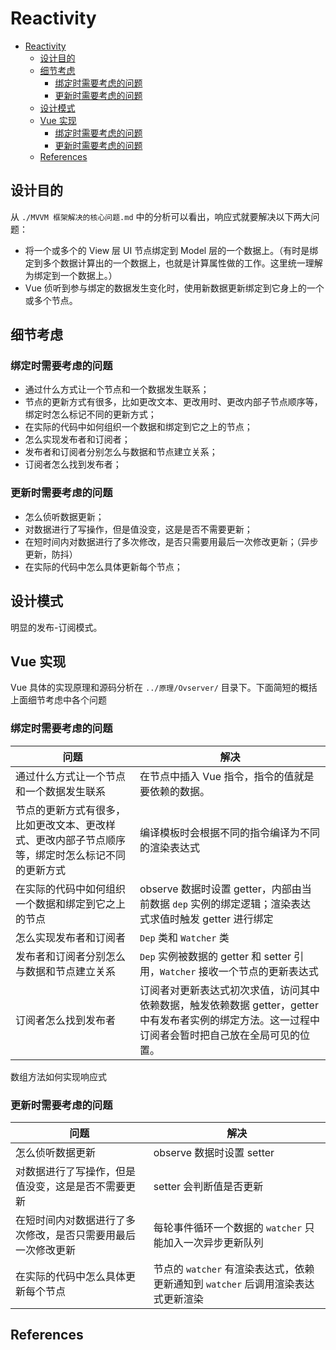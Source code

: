 # Reactivity


<!-- TOC -->

- [Reactivity](#reactivity)
    - [设计目的](#设计目的)
    - [细节考虑](#细节考虑)
        - [绑定时需要考虑的问题](#绑定时需要考虑的问题)
        - [更新时需要考虑的问题](#更新时需要考虑的问题)
    - [设计模式](#设计模式)
    - [Vue 实现](#vue-实现)
        - [绑定时需要考虑的问题](#绑定时需要考虑的问题-1)
        - [更新时需要考虑的问题](#更新时需要考虑的问题-1)
    - [References](#references)

<!-- /TOC -->


## 设计目的
从 `./MVVM 框架解决的核心问题.md` 中的分析可以看出，响应式就要解决以下两大问题：
* 将一个或多个的 View 层 UI 节点绑定到 Model 层的一个数据上。（有时是绑定到多个数据计算出的一个数据上，也就是计算属性做的工作。这里统一理解为绑定到一个数据上。）
* Vue 侦听到参与绑定的数据发生变化时，使用新数据更新绑定到它身上的一个或多个节点。


## 细节考虑
### 绑定时需要考虑的问题
* 通过什么方式让一个节点和一个数据发生联系；
* 节点的更新方式有很多，比如更改文本、更改用时、更改内部子节点顺序等，绑定时怎么标记不同的更新方式；
* 在实际的代码中如何组织一个数据和绑定到它之上的节点；
* 怎么实现发布者和订阅者；
* 发布者和订阅者分别怎么与数据和节点建立关系；
* 订阅者怎么找到发布者；

### 更新时需要考虑的问题
* 怎么侦听数据更新；
* 对数据进行了写操作，但是值没变，这是是否不需要更新；
* 在短时间内对数据进行了多次修改，是否只需要用最后一次修改更新；（异步更新，防抖）
* 在实际的代码中怎么具体更新每个节点；


## 设计模式
明显的发布-订阅模式。


## Vue 实现
Vue 具体的实现原理和源码分析在 `../原理/Ovserver/` 目录下。下面简短的概括上面细节考虑中各个问题

### 绑定时需要考虑的问题
问题 | 解决
--|--
通过什么方式让一个节点和一个数据发生联系 | 在节点中插入 Vue 指令，指令的值就是要依赖的数据。
节点的更新方式有很多，比如更改文本、更改样式、更改内部子节点顺序等，绑定时怎么标记不同的更新方式 | 编译模板时会根据不同的指令编译为不同的渲染表达式
在实际的代码中如何组织一个数据和绑定到它之上的节点 | observe 数据时设置 getter，内部由当前数据 `dep` 实例的绑定逻辑；渲染表达式求值时触发 getter 进行绑定
怎么实现发布者和订阅者 | `Dep` 类和 `Watcher` 类
发布者和订阅者分别怎么与数据和节点建立关系 | `Dep` 实例被数据的 getter 和 setter 引用，`Watcher` 接收一个节点的更新表达式
订阅者怎么找到发布者 | 订阅者对更新表达式初次求值，访问其中依赖数据，触发依赖数据 getter，getter 中有发布者实例的绑定方法。这一过程中订阅者会暂时把自己放在全局可见的位置。
数组方法如何实现响应式

### 更新时需要考虑的问题
问题 | 解决
--|--
怎么侦听数据更新 | observe 数据时设置 setter
对数据进行了写操作，但是值没变，这是是否不需要更新 | setter 会判断值是否更新
在短时间内对数据进行了多次修改，是否只需要用最后一次修改更新 | 每轮事件循环一个数据的 `watcher` 只能加入一次异步更新队列
在实际的代码中怎么具体更新每个节点 | 节点的 `watcher` 有渲染表达式，依赖更新通知到 `watcher` 后调用渲染表达式更新渲染


## References
